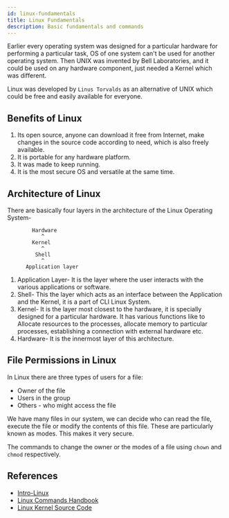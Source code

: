 ```yaml
---
id: linux-fundamentals
title: Linux Fundamentals
description: Basic fundamentals and commands
---
```



Earlier every operating system was designed for a particular hardware for performing a particular task, OS of one system can't be used for another operating system. Then UNIX was invented by Bell Laboratories, and it could be used on any hardware component, just needed a Kernel which was different.

Linux was developed by `Linus Torvalds` as an alternative of UNIX which could be free and easily available for everyone.


## Benefits of Linux

1. Its open source, anyone can download it free from Internet, make changes in the source code according to need, which is also freely available.
2. It is portable for any hardware platform.
3. It was made to keep running.
4. It is the most secure OS and versatile at the same time.

## Architecture of Linux

There are basically four layers in the architecture of the Linux Operating System-

            Hardware
               ^
            Kernel
               ^
             Shell
               ^
          Application layer

1. Application Layer- It is the layer where the user interacts with the various applications or software.
2. Shell- This the layer which acts as an interface between the Application and the Kernel, it is a part of CLI Linux System.
3. Kernel- It is the layer most closest to the hardware, it is specially designed for a particular hardware. It has various functions like to Allocate resources to the processes, allocate memory to particular processes, establishing a connection with external hardware etc.
4. Hardware- It is the innermost layer of this architecture.


## File Permissions in Linux

In Linux there are three types of users for a file:
* Owner of the file
* Users in the group
* Others - who might access the file

We have many files in our system, we can decide who can read the file, execute the file or modify the contents of this file. 
These are particularly known as modes. This makes it very secure.

The commands to change the owner or the modes of a file using `chown` and `chmod` respectively.


## References

* [Intro-Linux](https://linux.die.net/Intro-Linux/index.html)
* [Linux Commands Handbook](https://www.freecodecamp.org/news/the-linux-commands-handbook)
* [Linux Kernel Source Code](https://github.com/torvalds/linux)

